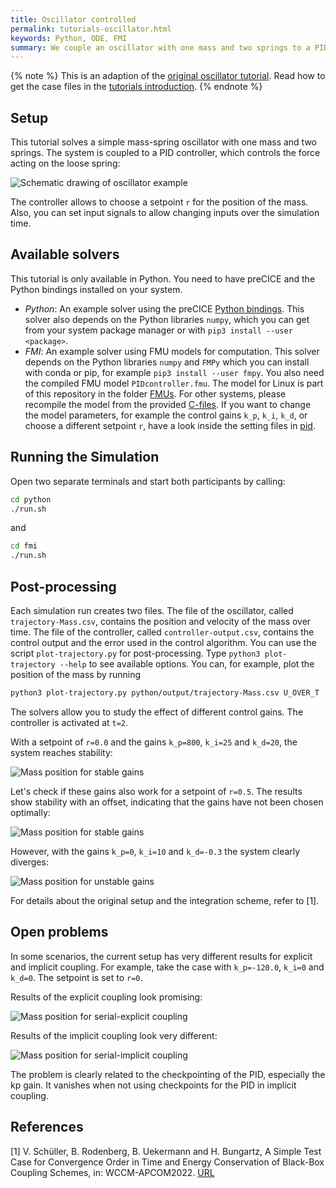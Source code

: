 ```yaml
---
title: Oscillator controlled
permalink: tutorials-oscillator.html
keywords: Python, ODE, FMI
summary: We couple an oscillator with one mass and two springs to a PID controller.
---
```


{% note %}
This is an adaption of the [original oscillator tutorial](https://github.com/precice/tutorials/tree/master/oscillator). Read how to get the case files in the [tutorials introduction](https://www.precice.org/tutorials.html).
{% endnote %}

## Setup

This tutorial solves a simple mass-spring oscillator with one mass and two springs. The system is coupled to a PID controller, which controls the force acting on the loose spring:

![Schematic drawing of oscillator example](images/tutorials-oscillator-schematic-drawing.png)

The controller allows to choose a setpoint `r` for the position of the mass. Also, you can set input signals to allow changing inputs over the simulation time.

## Available solvers

This tutorial is only available in Python. You need to have preCICE and the Python bindings installed on your system.

- *Python*: An example solver using the preCICE [Python bindings](https://www.precice.org/installation-bindings-python.html). This solver also depends on the Python libraries `numpy`, which you can get from your system package manager or with `pip3 install --user <package>`.
- *FMI*: An example solver using FMU models for computation. This solver depends on the Python libraries `numpy` and `FMPy` which you can install with conda or pip, for example `pip3 install --user fmpy`. You also need the compiled FMU model `PIDcontroller.fmu`. The model for Linux is part of this repository in the folder [FMUs](../../FMUs). For other systems, please recompile the model from the provided [C-files](../../FMUs/cmake). If you want to change the model parameters, for example the control gains `k_p`, `k_i`, `k_d`, or choose a different setpoint `r`, have a look inside the setting files in [pid](fmi/pid).

## Running the Simulation

Open two separate terminals and start both participants by calling:

```bash
cd python
./run.sh
```

and

```bash
cd fmi
./run.sh
```

## Post-processing

Each simulation run creates two files. The file of the oscillator, called `trajectory-Mass.csv`, contains the position and velocity of the mass over time. The file of the controller, called `controller-output.csv`, contains the control output and the error used in the control algorithm. You can use the script `plot-trajectory.py` for post-processing. Type `python3 plot-trajectory --help` to see available options. You can, for example, plot the position of the mass by running

```bash
python3 plot-trajectory.py python/output/trajectory-Mass.csv U_OVER_T
```

The solvers allow you to study the effect of different control gains. The controller is activated at `t=2`.

With a setpoint of `r=0.0` and the gains `k_p=800`, `k_i=25` and `k_d=20`, the system reaches stability:

![Mass position for stable gains](images/tutorials-oscillator-trajectory-control-stable-1.png)

Let's check if these gains also work for a setpoint of `r=0.5`. The results show stability with an offset, indicating that the gains have not been chosen optimally:

![Mass position for stable gains](images/tutorials-oscillator-trajectory-control-stable-2.png)

However, with the gains `k_p=0`, `k_i=10` and `k_d=-0.3` the system clearly diverges:

![Mass position for unstable gains](images/tutorials-oscillator-trajectory-control-unstable.png)


For details about the original setup and the integration scheme, refer to [1].

## Open problems

In some scenarios, the current setup has very different results for explicit and implicit coupling. For example, take the case with `k_p=-120.0`, `k_i=0` and `k_d=0`. The setpoint is set to `r=0`.

Results of the explicit coupling look promising:

![Mass position for serial-explicit coupling](images/tutorials-oscillator-trajectory-control-explicit.png)

Results of the implicit coupling look very different:

![Mass position for serial-implicit coupling](images/tutorials-oscillator-trajectory-control-implicit.png)

The problem is clearly related to the checkpointing of the PID, especially the kp gain. It vanishes when not using checkpoints for the PID in implicit coupling.

## References

[1] V. Schüller, B. Rodenberg, B. Uekermann and H. Bungartz, A Simple Test Case for Convergence Order in Time and Energy Conservation of Black-Box Coupling Schemes, in: WCCM-APCOM2022. [URL](https://www.scipedia.com/public/Rodenberg_2022a)

